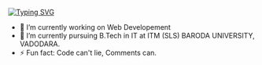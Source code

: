 [![Typing SVG](https://readme-typing-svg.herokuapp.com?font=roboto&size=25&duration=4997&lines=Welcome+to+My+Github+Profile;Hii+%2C+I'm+Vasu)](https://git.io/typing-svg)
- 🔭 I’m currently working on Web Developement
- 🌱 I’m currently pursuing B.Tech in IT at ITM (SLS) BARODA UNIVERSITY, VADODARA.
- ⚡ Fun fact: Code can't lie, Comments can.

<!--
**vasuparmar03/vasuparmar03** is a ✨ _special_ ✨ repository because its `README.md` (this file) appears on your GitHub profile.

Here are some ideas to get you started:

- 🔭 I’m currently working on ...
- 🌱 I’m currently learning ...
- 👯 I’m looking to collaborate on ...
- 🤔 I’m looking for help with ...
- 💬 Ask me about ...
- 📫 How to reach me: ...
- 😄 Pronouns: ...
- ⚡ Fun fact: ...
-->
